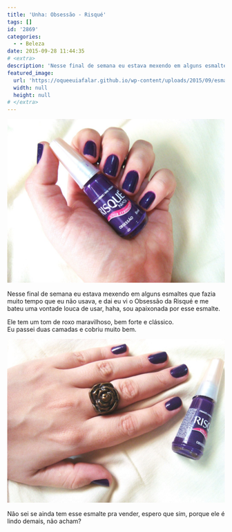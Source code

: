 ```yaml
---
title: 'Unha: Obsessão - Risqué'
tags: []
id: '2869'
categories:
  - - Beleza
date: 2015-09-28 11:44:35
# <extra>
description: 'Nesse final de semana eu estava mexendo em alguns esmaltes que fazia muito tempo que eu não usava, e dai eu vi o Obsessão da Risqué e me bateu uma vontade louca de usar, haha, sou apaixonada por esse esmalte. Ele tem um tom de roxo maravilhoso, bem forte e clássico. Eu passei duas camadas e cobriu muito bem. Não sei se ainda tem esse esmalte pra vender, espero que sim, porque ele é lindo demais, não acham?'
featured_image: 
  url: 'https://oqueeuiafalar.github.io/wp-content/uploads/2015/09/esmalte-obsessão-risqué-1024x768.jpg'
  width: null
  height: null
# </extra>
---
```


[![esmalte roxo obsessão risqué](/wp-content/uploads/2015/09/esmalte-obsessão-risqué-1024x768.jpg)](/wp-content/uploads/2015/09/esmalte-obsessão-risqué.jpg)

Nesse final de semana eu estava mexendo em alguns esmaltes que fazia muito tempo que eu não usava, e dai eu vi o Obsessão da Risqué e me bateu uma vontade louca de usar, haha, sou apaixonada por esse esmalte.

Ele tem um tom de roxo maravilhoso, bem forte e clássico.  
Eu passei duas camadas e cobriu muito bem.

[![esmalte-risqué-obsessão-roxo](/wp-content/uploads/2015/09/obsessão-risqué-1024x768.jpg)](/wp-content/uploads/2015/09/obsessão-risqué.jpg)

Não sei se ainda tem esse esmalte pra vender, espero que sim, porque ele é lindo demais, não acham?

